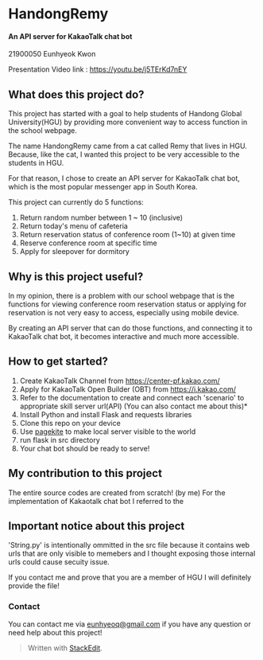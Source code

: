 
# HandongRemy
#### An API server for KakaoTalk chat bot

21900050 Eunhyeok Kwon

Presentation Video link : https://youtu.be/j5TErKd7nEY

## What does this project do?
This project has started with a goal to help students of Handong Global University(HGU) by providing more convenient way to access function in the school webpage. 

The name HandongRemy came from a cat called Remy that lives in HGU. Because, like the cat, I wanted this project to be very accessible to the students in HGU.

For that reason, I chose to create an API server for KakaoTalk chat bot, which is the most popular messenger app in South Korea.

This project can currently do 5 functions:
1. Return random number between 1 ~ 10 (inclusive)
2. Return today's menu of cafeteria
3. Return reservation status of conference room (1~10) at given time
4. Reserve conference room at specific time
5. Apply for sleepover for dormitory

## Why is this project useful?
In my opinion, there is a problem with our school webpage that is the functions for viewing conference room reservation status or applying for reservation is not very easy to access, especially using mobile device. 

By creating an API server that can do those functions, and connecting it to KakaoTalk chat bot, it becomes interactive and much more accessible.

## How to get started?
1. Create KakaoTalk Channel from https://center-pf.kakao.com/
2. Apply for KakaoTalk Open Builder (OBT) from https://i.kakao.com/
3. Refer to the documentation to create and connect each 'scenario' to appropriate skill server url(API) (You can also contact me about this)*
4. Install Python and install Flask and requests libraries
5. Clone this repo on your device
6. Use [pagekite](https://pagekite.net/downloads) to make local server visible to the world
7. run flask in src directory
8. Your chat bot should be ready to serve!

## My contribution to this project
The entire source codes are created from scratch! (by me)
For the implementation of Kakaotalk chat bot I referred to the 

## Important notice about this project
'String.py' is intentionally ommitted in the src file because it contains web urls that are only visible to memebers and I thought exposing those internal urls could cause secuity issue.

If you contact me and prove that you are a member of HGU I will definitely provide the file!

### Contact
You can contact me via eunhyeoq@gmail.com if you have any question or need help about this project!

> Written with [StackEdit](https://stackedit.io/).
